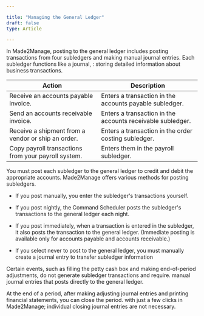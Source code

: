 ```yaml
---

title: "Managing the General Ledger"
draft: false
type: Article

---
```


In Made2Manage, posting to the general ledger includes posting transactions from four subledgers and making manual journal entries.
Each subledger functions like a journal, : storing detailed information about business transactions.


| Action  | Description    |
|------------|------------------------------------------------------------|
| Receive an accounts payable invoice.                | Enters a transaction in the accounts payable subledger.    |
| Send an accounts receivable invoice.                | Enters a transaction in the accounts receivable subledger. |
| Receive a shipment from a vendor or ship an order.  | Enters a transaction in the order costing subledger.       |
| Copy payroll transactions from your payroll system. | Enters them in the payroll subledger.    |

You must post each subledger to the general ledger to credit and debit the appropriate accounts. Made2Manage offers  various methods for posting subledgers.

-	If you post manually, you enter the subledger's transactions yourself.

-	If you post nightly, the Command Scheduler posts the subledger's transactions to the general ledger each night.

-	If you post immediately, when a transaction is entered in the subledger, it also posts the transaction to the general ledger. (Immediate posting is available only for accounts payable and accounts receivable.)

-	If you select never to post to the general ledger, you must manually create a journal entry to transfer subledger information 
 
Certain events,  such as filling the petty cash box and making end-of-period adjustments, do not generate subledger transactions and require. manual journal entries that posts directly to the general ledger.

At the end of a period, after making adjusting journal entries and printing financial statements, you can close the period.  with just a few clicks in Made2Manage; individual closing journal entries are not necessary.


​